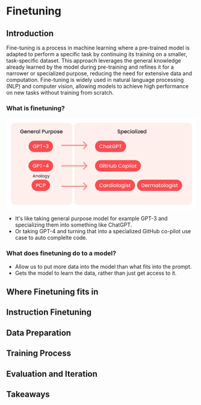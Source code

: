# Finetuning


## Introduction
Fine-tuning is a process in machine learning where a pre-trained model is adapted to perform a specific task by continuing its training on a smaller, task-specific dataset. This approach leverages the general knowledge already learned by the model during pre-training and refines it for a narrower or specialized purpose, reducing the need for extensive data and computation. Fine-tuning is widely used in natural language processing (NLP) and computer vision, allowing models to achieve high performance on new tasks without training from scratch.

### What is finetuning?

![Image](img/fine/fine1.png)

- It's like taking general purpose model for example GPT-3 and specializing them into something like ChatGPT.
- Or taking GPT-4 and turning that into a specialized GitHub co-pilot use case to auto complelte code.

### What does finetuning do to a model?
- Allow us to put more data into the model than what fits into the prompt.
- Gets the model to learn the data, rather than just get access to it.




## Where Finetuning fits in


## Instruction Finetuning


## Data Preparation


## Training Process



## Evaluation and Iteration


## Takeaways

